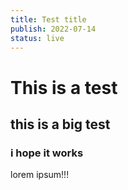 ```yaml
---
title: Test title
publish: 2022-07-14
status: live
---
```


# This is a test

## this is a big test

### i hope it works

lorem ipsum!!!

